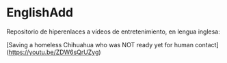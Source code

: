 # EnglishAdd

Repositorio de hiperenlaces a vídeos de entretenimiento, en lengua inglesa:

[Saving a homeless Chihuahua who was NOT ready yet for human contact] (https://youtu.be/ZDW6sQrUZyg)
